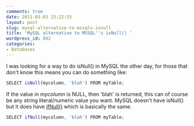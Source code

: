 ```yaml
---
comments: true
date: 2011-03-03 23:22:53
layout: post
slug: mysql-alternative-to-mssqls-isnull
title: 'MySQL alternative to MSSQL''s isNull() '
wordpress_id: 892
categories:
- Databases
---
```


I was looking for a way to do isNull() in MySQL the other day, for those that don't know this means you can do something like:

``` javascript
SELECT isNull(mycolumn, 'blah') FROM myTable;
```

If the value in _mycolumn_ is NULL, then 'blah' is returned, this can of course be any string literal/numeric value you want. MySQL doesn't have isNull() but it does have [ifNull()](http://dev.mysql.com/doc/refman/5.0/en/control-flow-functions.html#function_ifnull) which is basically the same.

``` javascript
SELECT ifNull(mycolumn, 'blah') FROM myTable;
```
